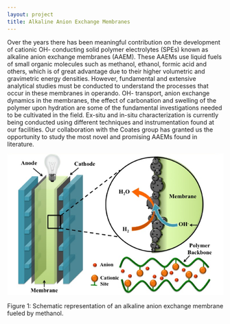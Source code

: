 ```yaml
---
layout: project
title: Alkaline Anion Exchange Membranes
---
```

Over the years there has been meaningful contribution on the development of cationic OH- conducting solid polymer electrolytes (SPEs) known as alkaline anion exchange membranes (AAEM). These AAEMs use liquid fuels of small organic molecules such as methanol, ethanol, formic acid and others, which is of great advantage due to their higher volumetric and gravimetric energy densities. However, fundamental and extensive analytical studies must be conducted to understand the processes that occur in these membranes in operando. OH- transport, anion exchange dynamics in the membranes, the effect of carbonation and swelling of the polymer upon hydration are some of the fundamental investigations needed to be cultivated in the field.  Ex-situ and in-situ characterization is currently being conducted using different techniques and instrumentation found at our facilities.   Our collaboration with the Coates group has granted us the opportunity to study the most novel and promising AAEMs found in literature.

![Figure 1](/images/projects/alkaline_membranes/figure_1.png)

<p class="caption">
Figure 1: Schematic representation of an alkaline anion exchange membrane fueled by methanol.
</p>